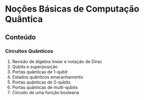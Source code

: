 # Noções Básicas de Computação Quântica

## Conteúdo

### Circuitos Quânticos
1. Revisão de álgebra linear e notação de Dirac  
2. Qubits e superposição
3. Portas quânticas de 1-qubit
4. Estados quânticos emaranhamento
5. Portas quânticas de 2-qubits
6. Portas quânticas de multi-qubits
7. Circuito de uma função booleana

